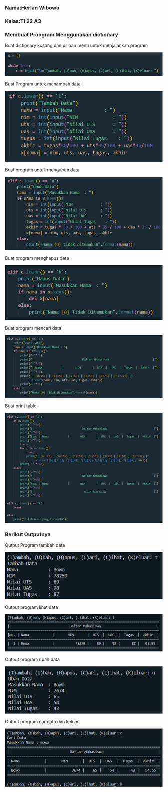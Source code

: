 ### Nama:Herlan Wibowo
### Kelas:TI 22 A3
### Membuat Proogram Menggunakan dictionary

Buat dictionary kosong dan pilihan menu untuk menjalankan program

![Gambar 1](/src/ss1.png)

Buat Program untuk menambah data

![Gambar 2](/src/ss2.png)

Buat program untuk mengubah data

![Gambar 3](/src/ss3.png)

Buat program menghapus data

![Gambar 4](/src/ss4.png)

Buat program mencari data

![Gambar 5](/src/ss5.png)

Buat print table

![Gamabar 6](/src/ss6.png)

### Berikut Outputnya
Output Program tambah data

![Gambar 7](/src/ss7.png)

Output program lihat data

![Gambar 8](/src/ss8.png)

Output program ubah data

![Gambar 9](/src/ss9.png)

Output program car data dan keluar

![Gambar 10](/src/ss10.png)